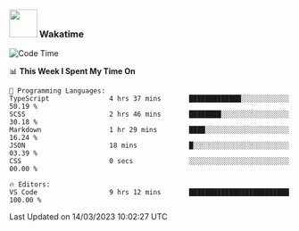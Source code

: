 ### <img src="https://media.giphy.com/media/VgCDAzcKvsR6OM0uWg/giphy.gif" width="50"> Wakatime

  <!--START_SECTION:waka-->
![Code Time](http://img.shields.io/badge/Code%20Time-1%2C313%20hrs%201%20min-blue)

📊 **This Week I Spent My Time On** 

```text
💬 Programming Languages: 
TypeScript               4 hrs 37 mins       █████████████░░░░░░░░░░░░   50.19 % 
SCSS                     2 hrs 46 mins       ████████░░░░░░░░░░░░░░░░░   30.18 % 
Markdown                 1 hr 29 mins        ████░░░░░░░░░░░░░░░░░░░░░   16.24 % 
JSON                     18 mins             █░░░░░░░░░░░░░░░░░░░░░░░░   03.39 % 
CSS                      0 secs              ░░░░░░░░░░░░░░░░░░░░░░░░░   00.00 % 

🔥 Editors: 
VS Code                  9 hrs 12 mins       █████████████████████████   100.00 % 
```


 Last Updated on 14/03/2023 10:02:27 UTC
<!--END_SECTION:waka-->
